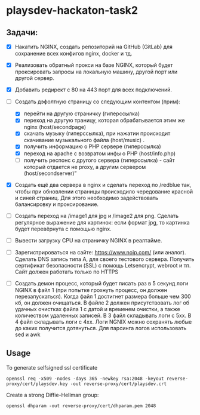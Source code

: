 # playsdev-hackaton-task2

## Задачи:

- [x] Накатить NGINX, создать репозиторий на GitHub (GitLab) для сохранение всех конфигов nginx, docker и тд. 
- [x] Реализовать обратный прокси на базе NGINX, который будет проксировать запросы на локальную машину, другой порт или другой сервер. 
- [x] Добавить редирект с 80 на 443 порт для всех подключений. 
- [ ] Создать дэфолтную страницу со следующим контентом (прим):
    - [x] перейти на другую страничку (гиперссылка)
    - [x] переход на другую траницу, которая обрабатывается этим же nginx (host/secondpage) 
    - [x] скачать музыку (гиперссылка), при нажатии происходит скачивание музыкального файла (host/music) . 
    - [x] получить информацию о PHP сервере (гиперссылка) 
    - [x] переход на apache с возвратом инфы о PHP (host/info.php) 
    - [ ] получить респонс с другого сервера (гиперссылка) - сайт который отдается не proxy, а другим сервером (host/secondserver)”

- [x] Создать ещё два сервера в nginx и сделать переход по /redblue так, чтобы при обновлении страницы происходило чередование красной и синей страниц. Для этого необходимо задействовать балансировку и проксирование.

- [ ] Создать переход на /image1 для jpg и /image2 для png. 
Сделать регулярное выражение для картинок: если формат jpg, то картинка будет перевёрнута с помощью nginx.

- [ ] Вывести загрузку CPU на страничку NGINX в реалтайме.

- [ ] Зарегистрироваться на сайте: https://www.noip.com/ (или аналог). Сделать DNS запись типа А, для своего тестового сервера. Получить сертификат безопасности (SSL) с помощь Letsencrypt, webroot и тп. Cайт должен работать только по HTTPS

- [ ] Создать демон процесс, который будет писать раз в 5 секунд логи NGINX в файл 1 (при попытке грохнуть процесс, он должен перезапускаться). Когда файл 1 достигнет размера больше чем 300 кб, он должен очищаться. В файле 2 должен присутствовать лог об удачных очистках файла 1 с датой и временем очистки, а также количеством удаленных записей. В 3 файл складывать логи с 5хх. В 4 файл складывать логи с 4хх. Логи NGNIX можно сохранять любые до каких получится дотянуться. Для парсинга логов использовать sed и awk

## Usage

To generate selfsigned ssl certificate

```
openssl req -x509 -nodes -days 365 -newkey rsa:2048 -keyout reverse-proxy/cert/playsdev.key -out reverse-proxy/cert/playsdev.crt
```

Create a strong Diffie-Hellman group:
```
openssl dhparam -out reverse-proxy/cert/dhparam.pem 2048
```